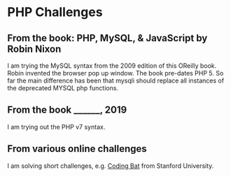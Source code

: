 # PHP Challenges
## From the book: PHP, MySQL, & JavaScript by Robin Nixon
I am trying the MySQL syntax from the 2009 edition of this OReilly book.  Robin invented the browser pop up window.  The book 
pre-dates PHP 5.  So far the main difference has been that mysqli should replace all instances of the deprecated MYSQL php functions.  
## From the book ______, 2019
I am trying out the PHP v7 syntax.
## From various online challenges
I am solving short challenges, e.g. [Coding Bat](https://codingbat.com/java) from Stanford University.

